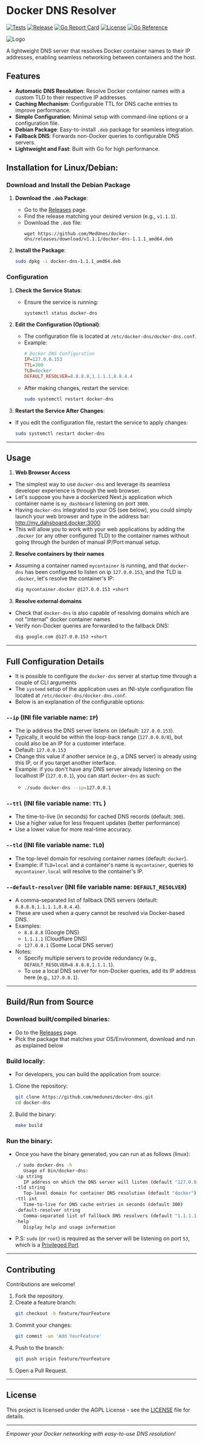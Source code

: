 # Docker DNS Resolver

[![Tests](https://github.com/MedUnes/docker-dns/actions/workflows/test.yml/badge.svg)](https://github.com/MedUnes/docker-dns/actions/workflows/test.yml) [![Release](https://github.com/MedUnes/docker-dns/actions/workflows/release.yml/badge.svg)](https://github.com/MedUnes/docker-dns/actions/workflows/release.yml) [![Go Report Card](https://goreportcard.com/badge/github.com/medunes/docker-dns)](https://goreportcard.com/report/github.com/medunes/docker-dns) [![License](https://img.shields.io/github/license/medunes/docker-dns)](LICENSE) [![Go Reference](https://pkg.go.dev/badge/github.com/medunes/docker-dns.svg)](https://pkg.go.dev/github.com/medunes/docker-dns)

![Logo](./logo.png)

A lightweight DNS server that resolves Docker container names to their IP addresses, enabling seamless networking between containers and the host.

## Features

- **Automatic DNS Resolution**: Resolve Docker container names with a custom TLD to their respective IP addresses.
- **Caching Mechanism**: Configurable TTL for DNS cache entries to improve performance.
- **Simple Configuration**: Minimal setup with command-line options or a configuration file.
- **Debian Package**: Easy-to-install `.deb` package for seamless integration.
- **Fallback DNS**: Forwards non-Docker queries to configurable DNS servers.
- **Lightweight and Fast**: Built with Go for high performance.

## Installation for Linux/Debian:

### Download and Install the Debian Package

1. **Download the `.deb` Package**:
   - Go to the [Releases](https://github.com/MedUnes/docker-dns/releases) page.
   - Find the release matching your desired version (e.g., `v1.1.1`).
   - Download the `.deb` file:
     ```
     wget https://github.com/MedUnes/docker-dns/releases/download/v1.1.1/docker-dns-1.1.1_amd64.deb
     ```

2. **Install the Package**:
   ```bash
   sudo dpkg -i docker-dns-1.1.1_amd64.deb
   ```
### Configuration

1. **Check the Service Status**:
   - Ensure the service is running:
     ```bash
     systemctl status docker-dns
     ```

2. **Edit the Configuration (Optional)**:
   - The configuration file is located at `/etc/docker-dns/docker-dns.conf`.
   - Example:
     ```ini
     # Docker DNS Configuration
     IP=127.0.0.153
     TTL=300
     TLD=docker
     DEFAULT_RESOLVER=8.8.8.8,1.1.1.1,8.8.4.4
     ```
   - After making changes, restart the service:
     ```bash
     sudo systemctl restart docker-dns
     ```
3. **Restart the Service After Changes**:

* If you edit the configuration file, restart the service to apply changes:
    ```bash
    sudo systemctl restart docker-dns
    ```
---

## Usage

1. **Web Browser Access**
- The simplest way to use `docker-dns` and leverage its seamless developer experience is through the web browser.
- Let's suppose you have a dockerized Next.js application which container name is `my_dashboard` listening on port `3000`.
- Having `docker-dns` integrated to your OS (see below), you could simply launch your web browser and type in the address bar: http://my_dahsboard.docker:3000
- This will allow you to work with your web applications by adding the `.docker` (or any other configured TLD) to the container names without going through the burden of manual IP/Port manual setup.

2. **Resolve containers by their names**
- Assuming a container named `mycontainer` is running, and that `docker-dns` has been configured to listen on ip `127.0.0.153`, and the TLD is `.docker`, let's resolve the container's IP:
   ```bash
   dig mycontainer.docker @127.0.0.153 +short
   ```
3. **Resolve external domains**
- Check that `docker-dns` is also capable of resolving domains which are not "internal" docker container names
- Verify non-Docker queries are forwarded to the fallback DNS:
   ```bash
   dig google.com @127.0.0.153 +short
   ``` 
---

## Full Configuration Details
* It is possible to configure the `docker-dns` server at startup time through a couple of CLI arguments
* The `systemd` setup of the application uses an INI-style configuration file located at `/etc/docker-dns/docker-dns.conf`.
* Below is an explanation of the configurable options:

### `--ip` (INI file variable name: `IP`)
- The ip address the DNS server listens on (default: `127.0.0.153`).
- Typically, it would be within the loop-back range (```127.0.0.0/8```), but could also be an IP for a customer interface.
- Default: `127.0.0.153`
- Change this value if another service (e.g., a DNS server) is already using this IP, or if you target another interface.
- Example: if you don't have any DNS server already listening on the localhost IP (`127.0.0.1`), you can start `docker-dns` as such:
  - ```bash
    ./sudo docker-dns --ip=127.0.0.1
    ```

### `--ttl` (INI file variable name:  `TTL` )
- The time-to-live (in seconds) for cached DNS records (default: `300`).
- Use a higher value for less frequent updates (better performance)
- Use a lower value for more real-time accuracy.

### `--tld` (INI file variable name:  `TLD`)
- The top-level domain for resolving container names (default: `docker`).
- Example: if ```TLD=local``` and a container's name is ```mycontainer```, queries to ```mycontainer.local``` will resolve to the container's IP.

### `--default-resolver` (INI file variable name:  `DEFAULT_RESOLVER`)

- A comma-separated list of fallback DNS servers (default: `8.8.8.8,1.1.1.1,8.8.4.4`).
- These are used when a query cannot be resolved via Docker-based DNS.
- Examples:
  - ```8.8.8.8``` (Google DNS)
  - ```1.1.1.1``` (Cloudflare DNS)
  - ```127.0.0.1``` (Some Local DNS server)
- Notes:
  - Specify multiple servers to provide redundancy (e.g., ```DEFAULT_RESOLVER=8.8.8.8,1.1.1.1```).
  - To use a local DNS server for non-Docker queries, add its IP address here (e.g., ```127.0.0.1```).

---

## Build/Run from Source

### Download built/compiled binaries:
- Go to the [Releases](https://github.com/MedUnes/docker-dns/releases) page.
- Pick the package that matches your OS/Environment, download and run as explained below

### Build locally:

- For developers, you can build the application from source:

1. Clone the repository:
   ```bash
   git clone https://github.com/medunes/docker-dns.git
   cd docker-dns
   ```
2. Build the binary:
   ```bash
   make build
   ```

### Run the binary:

- Once you have the binary generated, you can run at as follows (linux):
   ```bash
   ./ sudo docker-dns -h
      Usage of bin/docker-dns:
   -ip string
      IP address on which the DNS server will listen (default "127.0.0.153")
   -tld string
      Top-level domain for container DNS resolution (default "docker")
   -ttl int
      Time-to-live for DNS cache entries in seconds (default 300)
   -default-resolver string
      Comma-separated list of fallback DNS resolvers (default "1.1.1.1,8.8.8.8,9.9.9.9")
   -help
      Display help and usage information
   ```
- P.S: `sudo` (or `root`) is required as the server will be  listening on port `53`, which is a [Privileged Port](https://www.w3.org/Daemon/User/Installation/PrivilegedPorts.html)
---

## Contributing

Contributions are welcome!

1. Fork the repository.
2. Create a feature branch:
   ```bash
   git checkout -b feature/YourFeature
   ```
3. Commit your changes:
   ```bash
   git commit -am 'Add YourFeature'
   ```
4. Push to the branch:
   ```bash
   git push origin feature/YourFeature
   ```
5. Open a Pull Request.

---

## License

This project is licensed under the AGPL License - see the [LICENSE](./LICENSE) file for details.

---

*Empower your Docker networking with easy-to-use DNS resolution!*

